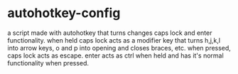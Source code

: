 # autohotkey-config
a script made with autohotkey that turns changes caps lock and enter functionality. when held caps lock acts as a modifier key that turns h,j,k,l into arrow keys, o and p into opening and closes braces, etc. when pressed, caps lock acts as escape. enter acts as ctrl when held and has it's normal functionality when pressed.
